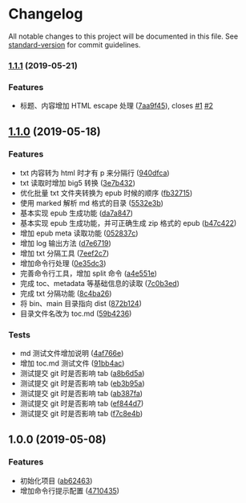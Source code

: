 # Changelog

All notable changes to this project will be documented in this file. See [standard-version](https://github.com/conventional-changelog/standard-version) for commit guidelines.

### [1.1.1](https://github.com/someok/txt2epub/compare/v1.1.0...v1.1.1) (2019-05-21)

### Features

- 标题、内容增加 HTML escape 处理 ([7aa9f45](https://github.com/someok/txt2epub/commit/7aa9f45)), closes [#1](https://github.com/someok/txt2epub/issues/1) [#2](https://github.com/someok/txt2epub/issues/2)

## [1.1.0](https://github.com/someok/txt2epub/compare/v1.0.0...v1.1.0) (2019-05-18)

### Features

- txt 内容转为 html 时才有 p 来分隔行 ([940dfca](https://github.com/someok/txt2epub/commit/940dfca))
- txt 读取时增加 big5 转换 ([3e7b432](https://github.com/someok/txt2epub/commit/3e7b432))
- 优化批量 txt 文件夹转换为 epub 时候的顺序 ([fb32715](https://github.com/someok/txt2epub/commit/fb32715))
- 使用 marked 解析 md 格式的目录 ([5532e3b](https://github.com/someok/txt2epub/commit/5532e3b))
- 基本实现 epub 生成功能 ([da7a847](https://github.com/someok/txt2epub/commit/da7a847))
- 基本实现 epub 生成功能，并可正确生成 zip 格式的 epub ([b47c422](https://github.com/someok/txt2epub/commit/b47c422))
- 增加 epub meta 读取功能 ([052837c](https://github.com/someok/txt2epub/commit/052837c))
- 增加 log 输出方法 ([d7e6719](https://github.com/someok/txt2epub/commit/d7e6719))
- 增加 txt 分隔工具 ([7eef2c7](https://github.com/someok/txt2epub/commit/7eef2c7))
- 增加命令行处理 ([0e35dc3](https://github.com/someok/txt2epub/commit/0e35dc3))
- 完善命令行工具，增加 split 命令 ([a4e551e](https://github.com/someok/txt2epub/commit/a4e551e))
- 完成 toc、metadata 等基础信息的读取 ([7c0b3ed](https://github.com/someok/txt2epub/commit/7c0b3ed))
- 完成 txt 分隔功能 ([8c4ba26](https://github.com/someok/txt2epub/commit/8c4ba26))
- 将 bin、main 目录指向 dist ([872b124](https://github.com/someok/txt2epub/commit/872b124))
- 目录文件名改为 toc.md ([59b4236](https://github.com/someok/txt2epub/commit/59b4236))

### Tests

- md 测试文件增加说明 ([4af766e](https://github.com/someok/txt2epub/commit/4af766e))
- 增加 toc.md 测试文件 ([91bb4ac](https://github.com/someok/txt2epub/commit/91bb4ac))
- 测试提交 git 时是否影响 tab ([a8b6d5a](https://github.com/someok/txt2epub/commit/a8b6d5a))
- 测试提交 git 时是否影响 tab ([eb3b95a](https://github.com/someok/txt2epub/commit/eb3b95a))
- 测试提交 git 时是否影响 tab ([ab387fa](https://github.com/someok/txt2epub/commit/ab387fa))
- 测试提交 git 时是否影响 tab ([ef844d7](https://github.com/someok/txt2epub/commit/ef844d7))
- 测试提交 git 时是否影响 tab ([f7c8e4b](https://github.com/someok/txt2epub/commit/f7c8e4b))

## 1.0.0 (2019-05-08)

### Features

- 初始化项目 ([ab62463](https://github.com/someok/txt2epub/commit/ab62463))
- 增加命令行提示配置 ([4710435](https://github.com/someok/txt2epub/commit/4710435))
